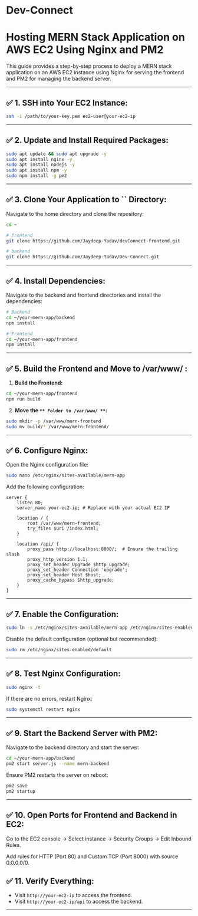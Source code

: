 # Dev-Connect

# Hosting MERN Stack Application on AWS EC2 Using Nginx and PM2

This guide provides a step-by-step process to deploy a MERN stack application on an AWS EC2 instance using Nginx for serving the frontend and PM2 for managing the backend server.

---

## ✅ **1. SSH into Your EC2 Instance:**

```bash
ssh -i /path/to/your-key.pem ec2-user@your-ec2-ip
```

---

## ✅ **2. Update and Install Required Packages:**

```bash
sudo apt update && sudo apt upgrade -y
sudo apt install nginx -y
sudo apt install nodejs -y
sudo apt install npm -y
sudo npm install -g pm2
```

---

## ✅ **3. Clone Your Application to **\`\`** Directory:**

Navigate to the home directory and clone the repository:

```bash
cd ~

# frontend
git clone https://github.com/Jaydeep-Yadav/devConnect-frontend.git

# backend
git clone https://github.com/Jaydeep-Yadav/Dev-Connect.git
```

---

## ✅ **4. Install Dependencies:**

Navigate to the backend and frontend directories and install the dependencies:

```bash
# Backend
cd ~/your-mern-app/backend
npm install

# Frontend
cd ~/your-mern-app/frontend
npm install
```

---

## ✅ **5. Build the Frontend and Move to /var/www/ :**

1. **Build the Frontend:**

```bash
cd ~/your-mern-app/frontend
npm run build
```

2. **Move the **`** Folder to /var/www/ **`**:**

```bash
sudo mkdir -p /var/www/mern-frontend
sudo mv build/* /var/www/mern-frontend/
```

---

## ✅ **6. Configure Nginx:**

Open the Nginx configuration file:

```bash
sudo nano /etc/nginx/sites-available/mern-app
```

Add the following configuration:

```nginx
server {
    listen 80;
    server_name your-ec2-ip; # Replace with your actual EC2 IP

    location / {
        root /var/www/mern-frontend;
        try_files $uri /index.html;
    }

    location /api/ {
        proxy_pass http://localhost:8000/;  # Ensure the trailing slash
        proxy_http_version 1.1;
        proxy_set_header Upgrade $http_upgrade;
        proxy_set_header Connection 'upgrade';
        proxy_set_header Host $host;
        proxy_cache_bypass $http_upgrade;
    }
}
```

---

## ✅ **7. Enable the Configuration:**

```bash
sudo ln -s /etc/nginx/sites-available/mern-app /etc/nginx/sites-enabled/
```

Disable the default configuration (optional but recommended):

```bash
sudo rm /etc/nginx/sites-enabled/default
```

---

## ✅ **8. Test Nginx Configuration:**

```bash
sudo nginx -t
```

If there are no errors, restart Nginx:

```bash
sudo systemctl restart nginx
```

---

## ✅ **9. Start the Backend Server with PM2:**

Navigate to the backend directory and start the server:

```bash
cd ~/your-mern-app/backend
pm2 start server.js --name mern-backend
```

Ensure PM2 restarts the server on reboot:

```bash
pm2 save
pm2 startup
```

---

## ✅ **10. Open Ports for Frontend and Backend in EC2:**

Go to the EC2 console → Select instance → Security Groups → Edit Inbound Rules.

Add rules for HTTP (Port 80) and Custom TCP (Port 8000) with source 0.0.0.0/0.

## ✅ **11. Verify Everything:**

* Visit `http://your-ec2-ip` to access the frontend.
* Visit `http://your-ec2-ip/api` to access the backend.

---
